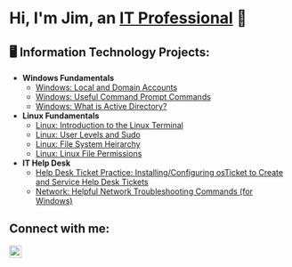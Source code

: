 <h1>Hi, I'm Jim, an <a href="https://linkedin.com/in/jim-hall-6186a16">IT Professional</a> 👨</h1>

<h2>🖥 Information Technology Projects:</h2>

- <b>Windows Fundamentals</b>
  - [Windows: Local and Domain Accounts](https://github.com/jimhalltechguy/windows-local-and-domain)
  - [Windows: Useful Command Prompt Commands](https://github.com/jimhalltechguy/windows-cmd-prompt)
  - [Windows: What is Active Directory?](https://github.com/jimhalltechguy/what-is-active-directory)
- <b>Linux Fundamentals</b>
  - [Linux: Introduction to the Linux Terminal](https://github.com/jimhalltechguy/intro-linux-terminal)
  - [Linux: User Levels and Sudo](https://github.com/jimhalltechguy/linux-levels-and-sudo)
  - [Linux: File System Heirarchy](https://github.com/jimhalltechguy/linux-file-system-heirarchy)
  - [Linux: Linux File Permissions](https://github.com/jimhalltechguy/linux-file-permissions)
- <b>IT Help Desk</b>
  - [Help Desk Ticket Practice: Installing/Configuring osTicket to Create and Service Help Desk Tickets](https://github.com/jimhalltechguy/osTicket-practice)
  - [Network: Helpful Network Troubleshooting Commands (for Windows)](https://github.com/jimhalltechguy/network-troubleshooting)

<h2>Connect with me:</h2>

[<img align="left" alt="Josh | LinkedIn" width="22px" src="https://cdn.jsdelivr.net/npm/simple-icons@v3/icons/linkedin.svg" />][linkedin]



[linkedin]: https://linkedin.com/in/jim-hall-6186a16
